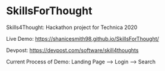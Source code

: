 # SkillsForThought
Skills4Thought: Hackathon project for Technica 2020

Live Demo: https://shanicesmith98.github.io/SkillsForThought/

Devpost: https://devpost.com/software/skill4thoughts

Current Process of Demo: Landing Page --> Login --> Search